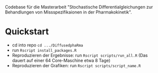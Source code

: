 Codebase für die Masterarbeit "Stochastische Differentialgleichungen zur Behandlungen von Missspezifikaionen in der Pharmakokinetik".

# Quickstart 

- cd into repo `cd .../DiffusedphaRma`
- run `Rscript install_packages.R`
- Reproduzieren der Ergebnisse: run `Rscript scripts/run_all.R` (Das dauert auf einer 64 Core-Maschine etwa 8 Tage)
- Reproduzieren der Grafiken: run `Rscript scripts/script_name.R`



